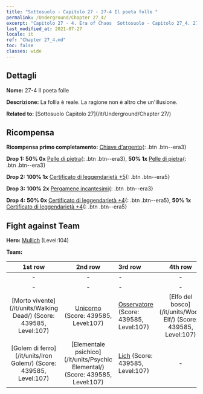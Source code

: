 ```yaml
---
title: "Sottosuolo - Capitolo 27 - 27-4 Il poeta folle "
permalink: /Underground/Chapter 27_4/
excerpt: "Capitolo 27 - 4. Era of Chaos  Sottosuolo - Capitolo 27_4. 27-4 Il poeta folle "
last_modified_at: 2021-07-27
locale: it
ref: "Chapter 27_4.md"
toc: false
classes: wide
---
```


## Dettagli

 **Nome:** 27-4 Il poeta folle 

 **Descrizione:** La follia è reale. La ragione non è altro che un'illusione.

 **Related to:** [Sottosuolo Capitolo 27](/it/Underground/Chapter 27/)

## Ricompensa

 **Ricompensa primo completamento:** [Chiave d'argento](/ItemsIT/con_693/){: .btn .btn--era3}

 **Drop 1:** **50% 0x** [Pelle di pietra](/ItemsIT/her_452/){: .btn .btn--era3}, **50% 1x** [Pelle di pietra](/ItemsIT/her_452/){: .btn .btn--era3}

 **Drop 2:** **100% 1x** [Certificato di leggendarietà +5](/ItemsIT/mat_102/){: .btn .btn--era5}

 **Drop 3:** **100% 2x** [Pergamene incantesimi](/ItemsIT/con_694/){: .btn .btn--era3}

 **Drop 4:** **50% 0x** [Certificato di leggendarietà +4](/ItemsIT/mat_95/){: .btn .btn--era5}, **50% 1x** [Certificato di leggendarietà +4](/ItemsIT/mat_95/){: .btn .btn--era5}


## Fight against Team
 **Hero:** [Mullich](/it/heroes/Mullich/) (Level:104)

 **Team:**


  | 1st row | 2nd row | 3rd row | 4th row |
  |:----:|:----:|:----|:----:|
  | - | - | - | - |
  | - | - | - | - |
  | [Morto vivente](/it/units/Walking Dead/) (Score: 439585, Level:107)  | [Unicorno](/it/units/Unicorn/) (Score: 439585, Level:107)  | [Osservatore](/it/units/Beholder/) (Score: 439585, Level:107)  | [Elfo del bosco](/it/units/Wood Elf/) (Score: 439585, Level:107)  |
  | [Golem di ferro](/it/units/Iron Golem/) (Score: 439585, Level:107)  | [Elementale psichico](/it/units/Psychic Elemental/) (Score: 439585, Level:107)  | [Lich](/it/units/Lich/) (Score: 439585, Level:107)  | - |


